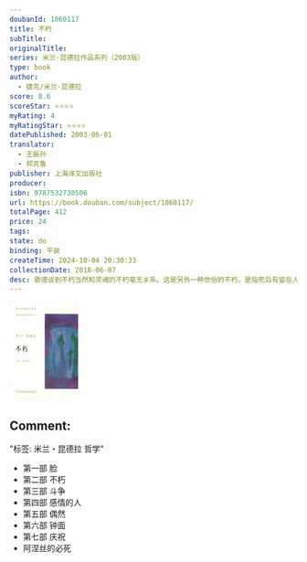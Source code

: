 ```yaml
---
doubanId: 1060117
title: 不朽
subTitle: 
originalTitle: 
series: 米兰·昆德拉作品系列（2003版）
type: book
author: 
  - 捷克/米兰·昆德拉
score: 8.6
scoreStar: ⭐⭐⭐⭐
myRating: 4
myRatingStar: ⭐⭐⭐⭐
datePublished: 2003-06-01
translator: 
  - 王振孙
  - 郑克鲁
publisher: 上海译文出版社
producer: 
isbn: 9787532730506
url: https://book.douban.com/subject/1060117/
totalPage: 412
price: 24
tags: 
state: do
binding: 平装
createTime: 2024-10-04 20:30:33
collectionDate: 2018-06-07
desc: 歌德谈到不朽当然和灵魂的不朽毫无关系。这是另外一种世俗的不朽，是指死后有留在人记忆中的那些人的不朽。任何人都能得到这种伟大程度不等，、时间长短不一的不朽，每个人从青少年时代起就可以有这个向往。我在童年时代每星期日都到一个摩拉维亚村子去闲逛；据说这个村的村长在他家的客厅里放着一只没有盖盖子的棺材，在他对自己感到特别满意的适当时刻，他便躺进这口棺材，想象着自己的葬礼。他一生中最美好的时刻莫过于躺在棺材里梦想；就这样，他居住在他的不朽中。米兰・昆德拉，小说家，出生于捷克斯洛伐克尔布诺，自1975年起，在法国定居。长篇小说《玩笑》、《生活在别处》、《告别圆舞曲》、《笑忘录》、《不能承受的生命之轻》和《不朽》，以及短篇小说集《好笑的爱》，原作以捷克文写成。最新出版的长篇小说《慢》、《身份》和《无知》，还有随笔集《小说的艺术》和《被背叛的遗嘱》，原作以法文写成。《雅克和他的主人》，系作者戏剧代表作。
---
```


![image](99.Attachments/Files/s1255594.jpg)

Comment: 
---
"标签: 米兰・昆德拉 哲学"


  - 第一部 脸
  - 第二部 不朽
  - 第三部 斗争
  - 第四部 感情的人
  - 第五部 偶然
  - 第六部 钟面
  - 第七部 庆祝
  - 阿涅丝的必死
